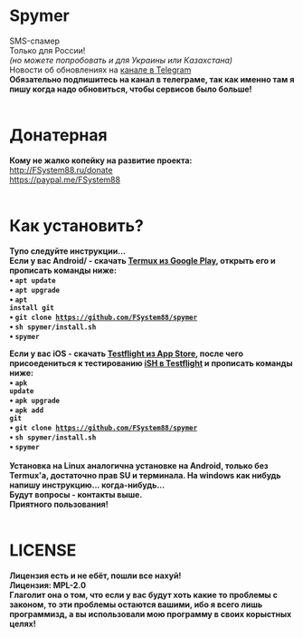 # Spymer
SMS-спамер<br>
Только для России!<br><i>(но можете попробовать и для Украины или Казахстана)</i><br>
Новости об обновлениях на <a href="https://t-do.ru/spymer">канале в Telegram</a><br>
<b>Обязательно подпишитесь на канал в телеграме, так как именно там я пишу когда надо обновиться, чтобы сервисов было больше!</b><br><br>
# Донатерная
<b>Кому не жалко копейку на развитие проекта:</b><br>
http://FSystem88.ru/donate
<br>
https://paypal.me/FSystem88
<br>
<br>
# Как установить?
<b>Тупо следуйте инструкции...</b><br>
<b>Если у вас Android/<b> - скачать <a href="https://play.google.com/store/apps/details?id=com.termux&hl=ru">Termux из Google Play</a>, открыть его и прописать команды ниже:<br>
• <code>apt update</code><br>
• <code>apt upgrade</code><br>
• <code>apt install git</code><br>
• <code>git clone https://github.com/FSystem88/spymer</code><br>
• <code>sh spymer/install.sh</code><br>
• <code>spymer</code><br>

<b>Если у вас iOS</a> - скачать <a href="https://apps.apple.com/ru/app/testflight/id899247664">Testflight из App Store</a>, после чего присоедениться к тестированию <a href="https://testflight.apple.com/join/97i7KM8O">iSH в Testflight</a> и прописать команды ниже:<br>
• <code>apk update</code><br>
• <code>apk upgrade</code><br>
• <code>apk add git</code><br>
• <code>git clone https://github.com/FSystem88/spymer</code><br>
• <code>sh spymer/install.sh</code><br>
• <code>spymer</code><br>
<br>
Установка на Linux аналогична установке на Android, только без Termux'a, достаточно прав SU и терминала.
На windows как нибудь напишу инструкцию... когда-нибудь...
<br>
Будут вопросы - контакты выше.<br>
<b>Приятного пользования!</b>
<br><br>
# LICENSE 
Лицензия есть и не ебёт, пошли все нахуй!<br>
Лицензия: MPL-2.0<br>
Глаголит она о том, что если у вас будут хоть какие то проблемы с законом, то <b>эти проблемы остаются вашими</b>, ибо я всего лишь программизд, а вы использовали мою программу в своих корыстных целях!
